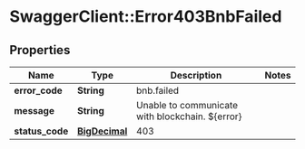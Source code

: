 # SwaggerClient::Error403BnbFailed

## Properties
Name | Type | Description | Notes
------------ | ------------- | ------------- | -------------
**error_code** | **String** | bnb.failed | 
**message** | **String** | Unable to communicate with blockchain. ${error} | 
**status_code** | [**BigDecimal**](BigDecimal.md) | 403 | 

